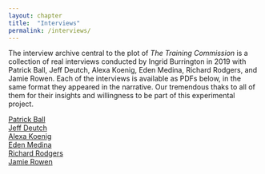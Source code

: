 ```yaml
---
layout: chapter
title:  "Interviews"
permalink: /interviews/
---
```


The interview archive central to the plot of _The Training Commission_ is a collection of real interviews conducted by Ingrid Burrington in 2019 with Patrick Ball, Jeff Deutch, Alexa Koenig, Eden Medina, Richard Rodgers, and Jamie Rowen. Each of the interviews is available as PDFs below, in the same format they appeared in the narrative. Our tremendous thaks to all of them for their insights and willingness to be part of this experimental project. 

[Patrick Ball](PB.pdf)<br>
[Jeff Deutch](JD.pdf)<br>
[Alexa Koenig](AK.pdf)<br>
[Eden Medina](EM.pdf)<br>
[Richard Rodgers](RR.pdf)<br>
[Jamie Rowen](JR.pdf)

